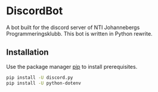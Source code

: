 # DiscordBot

A bot built for the discord server of NTI Johannebergs Programmeringsklubb.
This bot is written in Python rewrite.

## Installation

Use the package manager [pip](https://pip.pypa.io/en/stable/) to install prerequisites.

```bash
pip install -U discord.py
pip install -U python-dotenv
```
